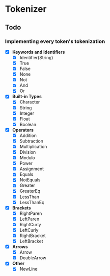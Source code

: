 # Tokenizer

## Todo

### Implementing every token's tokenization

- [x] **Keywords and Identifiers**
    - [x] Identifier(String)
    - [x] True
    - [x] False
    - [x] None
    - [x] Not
    - [x] And
    - [x] Or

- [x] **Built-in Types**
    - [x] Character
    - [x] String
    - [x] Integer
    - [x] Float
    - [x] Boolean

- [x] **Operators**
    - [x] Addition
    - [x] Subtraction
    - [x] Multiplication
    - [x] Division
    - [x] Modulo
    - [x] Power
    - [x] Assignment
    - [x] Equals
    - [x] NotEquals
    - [x] Greater
    - [x] GreaterEq
    - [x] LessThan
    - [x] LessThanEq

- [x] **Brackets**
    - [x] RightParen
    - [x] LeftParen
    - [x] RightCurly
    - [x] LeftCurly
    - [x] RightBracket
    - [x] LeftBracket

- [x] **Arrows**
    - [x] Arrow
    - [x] DoubleArrow

- [x] **Other**
    - [x] NewLine